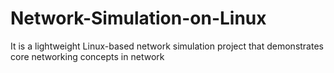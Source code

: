# Network-Simulation-on-Linux
It is a lightweight Linux-based network simulation project that demonstrates core networking concepts in network
